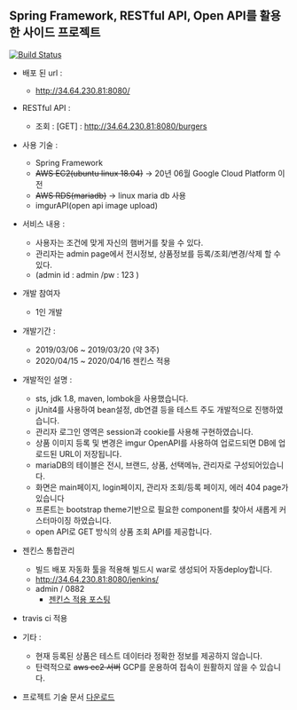 ## Spring Framework, RESTful API, Open API를 활용한 사이드 프로젝트 

[![Build Status](https://travis-ci.org/shlee0882/burgerInfo-spring-project.svg?branch=master)](https://travis-ci.org/shlee0882/burgerInfo-spring-project)

- 배포 된 url : 
  - http://34.64.230.81:8080/

- RESTful API : 
  - 조회 : [GET] : http://34.64.230.81:8080/burgers

- 사용 기술 : 
  - Spring Framework
  - ~~AWS EC2(ubuntu linux 18.04)~~ -> 20년 06월 Google Cloud Platform 이전
  - ~~AWS RDS(mariadb)~~ -> linux maria db 사용
  - imgurAPI(open api image upload)

- 서비스 내용 :
  - 사용자는 조건에 맞게 자신의 햄버거를 찾을 수 있다.
  - 관리자는 admin page에서 전시정보, 상품정보를 등록/조회/변경/삭제 할 수 있다.
  - (admin id : admin /pw : 123 )

- 개발 참여자
  - 1인 개발

- 개발기간 :
  - 2019/03/06 ~ 2019/03/20 (약 3주)
  - 2020/04/15 ~ 2020/04/16 젠킨스 적용
  
- 개발적인 설명 : 
  - sts, jdk 1.8, maven, lombok을 사용했습니다.
  - jUnit4를 사용하여 bean설정, db연결 등을 테스트 주도 개발적으로 진행하였습니다. 
  - 관리자 로그인 영역은 session과 cookie를 사용해 구현하였습니다.
  - 상품 이미지 등록 및 변경은 imgur OpenAPI를 사용하여 업로드되면 DB에 업로드된 URL이 저장됩니다.
  - mariaDB의 테이블은 전시, 브랜드, 상품, 선택메뉴, 관리자로 구성되어있습니다.
  - 화면은 main페이지, login페이지, 관리자 조회/등록 페이지, 에러 404 page가 있습니다
  - 프론트는 bootstrap theme기반으로 필요한 component를 찾아서 새롭게 커스터마이징 하였습니다.
  - open API로 GET 방식의 상품 조회 API를 제공합니다.
  
- 젠킨스 통합관리
  - 빌드 배포 자동화 툴을 적용해 빌드시 war로 생성되어 자동deploy합니다. 
  - http://34.64.230.81:8080/jenkins/
  - admin / 0882
    - [젠킨스 적용 포스팅](https://shlee0882.tistory.com/category/%EC%A0%84%EC%B2%B4/%EC%A0%A0%ED%82%A8%EC%8A%A4)
- travis ci 적용
  
- 기타 :
  - 현재 등록된 상품은 테스트 데이터라 정확한 정보를 제공하지 않습니다.
  - 탄력적으로 ~~aws ec2 서버~~ GCP를 운용하여 접속이 원활하지 않을 수 있습니다.

- 프로젝트 기술 문서 [다운로드](./burger_document.pdf)
